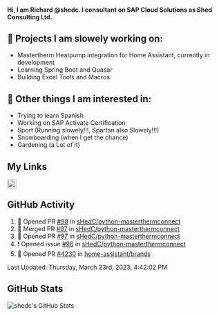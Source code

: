 #### Hi, I am Richard @shedc. I consultant on SAP Cloud Solutions as Shed Consulting Ltd.

## 👋 Projects I am slowely working on:
- Mastertherm Heatpump integration for Home Assistant, currently in development
- Learning Spring Boot and Quasar
- Building Excel Tools and Macros

## 👀 Other things I am interested in:
- Trying to learn Spanish
- Working on SAP Activate Certification
- Sport (Running slowely!!!, Spartan also Slowely!!!)
- Snowboarding (when I get the chance)
- Gardening (a Lot of it)

## My Links
[<img align="left" alt="shedc | LinkedIn" width="22px" src="https://cdn.jsdelivr.net/npm/simple-icons@v3/icons/linkedin.svg" />][linkedin]

<br/>

## GitHub Activity
<!--RECENT_ACTIVITY:start-->
1. 💪 Opened PR [#98](https://github.com/sHedC/python-masterthermconnect/pull/98) in [sHedC/python-masterthermconnect](https://github.com/sHedC/python-masterthermconnect)
2. 🎉 Merged PR [#97](https://github.com/sHedC/python-masterthermconnect/pull/97) in [sHedC/python-masterthermconnect](https://github.com/sHedC/python-masterthermconnect)
3. 💪 Opened PR [#97](https://github.com/sHedC/python-masterthermconnect/pull/97) in [sHedC/python-masterthermconnect](https://github.com/sHedC/python-masterthermconnect)
4. ❗️ Opened issue [#96](https://github.com/sHedC/python-masterthermconnect/issues/96) in [sHedC/python-masterthermconnect](https://github.com/sHedC/python-masterthermconnect)
5. 💪 Opened PR [#4230](https://github.com/home-assistant/brands/pull/4230) in [home-assistant/brands](https://github.com/home-assistant/brands)
<!--RECENT_ACTIVITY:end-->
<!--RECENT_ACTIVITY:last_update-->
Last Updated: Thursday, March 23rd, 2023, 4:42:02 PM
<!--RECENT_ACTIVITY:last_update_end-->

## GitHub Stats
<img align="left" alt="shedc's GitHub Stats" src="https://github-readme-stats.vercel.app/api?username=shedc&show_icons=true&hide_title=true" />

[linkedin]: https://www.linkedin.com/in/richard-holmes-3314251/
